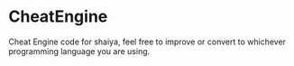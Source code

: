 # CheatEngine

Cheat Engine code for shaiya, feel free to improve or convert to whichever programming language you are using.
